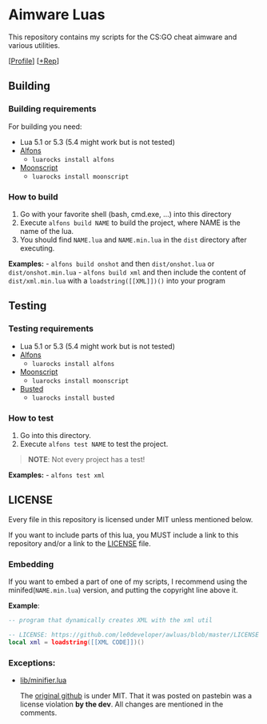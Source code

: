 
# Aimware Luas

This repository contains my scripts for the CS:GO cheat aimware and various utilities.

[[Profile](https://aimware.net/forum/user/277153)] [[+Rep](https://aimware.net/forum/user/277153/reputation/add)]

## Building

### Building requirements

For building you need:

  - Lua 5.1 or 5.3 (5.4 might work but is not tested)
  - [Alfons](https://github.com/daelvn/alfons)
    - `luarocks install alfons`
  - [Moonscript](https://moonscript.org)
    - `luarocks install moonscript`

### How to build

1. Go with your favorite shell (bash, cmd.exe, ...) into this directory
2. Execute `alfons build NAME` to build the project, where NAME is the name of the lua.
3. You should find `NAME.lua` and `NAME.min.lua` in the `dist` directory
after executing.

**Examples:**
    - `alfons build onshot` and then `dist/onshot.lua` or `dist/onshot.min.lua`
    - `alfons build xml` and then include the content of `dist/xml.min.lua` with a `loadstring([[XML]])()` into your program

## Testing

### Testing requirements

  - Lua 5.1 or 5.3 (5.4 might work but is not tested)
  - [Alfons](https://github.com/daelvn/alfons)
    - `luarocks install alfons`
  - [Moonscript](https://moonscript.org)
    - `luarocks install moonscript`
  - [Busted](http://olivinelabs.com/busted/)
    - `luarocks install busted`

### How to test

1. Go into this directory.
1. Execute `alfons test NAME` to test the project.
   
> **NOTE**: Not every project has a test!

**Examples:**
    - `alfons test xml`

## LICENSE

Every file in this repository is licensed under MIT unless mentioned below.

If you want to include parts of this lua, you MUST include a link to this repository and/or a link to the [LICENSE](<LICENSE>) file.

### Embedding

If you want to embed a part of one of my scripts, I recommend using the minifed(`NAME.min.lua`) version, and putting the copyright line above it.

**Example**:
```lua
-- program that dynamically creates XML with the xml util

-- LICENSE: https://github.com/le0developer/awluas/blob/master/LICENSE | Github: https://github.com/le0developer/awluas/blob/master/util/xml.moon | Compiled on Thu Sep 10 18:53:37 2020
local xml = loadstring([[XML CODE]])()
```

### Exceptions:

  - [lib/minifier.lua](<lib/minifier.lua>) 
    
    The [original github](https://github.com/SquidDev-CC/Howl/tree/master/howl/lexer) is under MIT. That it was posted on pastebin was a license violation **by the dev**.
    All changes are mentioned in the comments.
